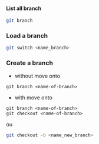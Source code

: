 #### List all branch
```bash
git branch
```
### Load a branch
```bash
git switch <name_branch>
```
### Create a branch
- without move onto 
```
git branch <name-of-branch>
```
- with move onto
```
git branch <name-of-branch>
git checkout <name-of-branch>
```
ou
```bash
git checkout -b <name_new_branch>
```
#### 